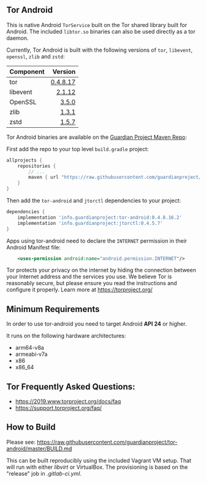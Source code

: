 ## Tor Android

This is native Android `TorService` built on the Tor shared library built for
Android.  The included `libtor.so` binaries can also be used directly as a tor
daemon.

Currently, Tor Android is built with the following versions of `tor`, `libevent`, `openssl`, `zlib` and `zstd`:

| Component | Version  |
|:--------- | --------:|
| tor       | [0.4.8.17](https://forum.torproject.org/t/stable-release-0-4-8-17/) |
| libevent  | [2.1.12](https://github.com/libevent/libevent/releases/tag/release-2.1.12-stable)   |
| OpenSSL   | [3.5.0](https://github.com/openssl/openssl/releases/tag/openssl-3.5.0)    |
| zlib   | [1.3.1](https://github.com/madler/zlib/releases/tag/v1.3.1)    |
| zstd | [1.5.7](https://github.com/facebook/zstd/releases/tag/v1.5.7)    |

Tor Android binaries are available on the <a href="https://github.com/guardianproject/gpmaven">Guardian Project Maven Repo</a>:

First add the repo to your top level `build.gradle` project:
```gradle
allprojects {
    repositories {
        // ...
        maven { url "https://raw.githubusercontent.com/guardianproject/gpmaven/master" }
    }
}
```

Then add the `tor-android` and `jtorctl` dependencies to your project:
```gradle
dependencies {
    implementation 'info.guardianproject:tor-android:0.4.8.16.2'
    implementation 'info.guardianproject:jtorctl:0.4.5.7'
}
```

Apps using tor-android need to declare the `INTERNET` permission in their Android Manifest file:

```xml
    <uses-permission android:name="android.permission.INTERNET"/>
```

Tor protects your privacy on the internet by hiding the connection 
between your Internet address and the services you use. We believe Tor
is reasonably secure, but please ensure you read the instructions and
configure it properly. Learn more at https://torproject.org/

## Minimum Requirements 

In order to use tor-android you need to target Android **API 24** or higher. 

It runs on the following hardware architectures:
- arm64-v8a 
- armeabi-v7a
- x86
- x86_64

## Tor Frequently Asked Questions:
        
- https://2019.www.torproject.org/docs/faq
- https://support.torproject.org/faq/


## How to Build

Please see: https://raw.githubusercontent.com/guardianproject/tor-android/master/BUILD.md

This can be built reproducibly using the included Vagrant VM setup.  That will
run with either _libvirt_ or VirtualBox.  The provisioning is based on the
"release" job in _.gitlab-ci.yml_.
